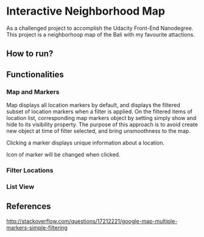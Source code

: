 # Interactive Neighborhood Map

As a challenged project to accomplish the Udacity Front-End Nanodegree. This project is a neighborhoop map of the Bali with my favourite attactions.

## How to run?

## Functionalities

### Map and Markers
Map displays all location markers by default, and displays the filtered subset of location markers when a filter is applied. On the filtered items of location list, corresponding map markers object by setting simply show and hide to its visibility property. The purpose of this approach is to avoid create new object at time of filter selected, and bring unsmoothness to the map.

Clicking a marker displays unique information about a location.

Icon of marker will be changed when clicked.


### Filter Locations

### List View


## References
http://stackoverflow.com/questions/17212221/google-map-multiple-markers-simple-filtering
